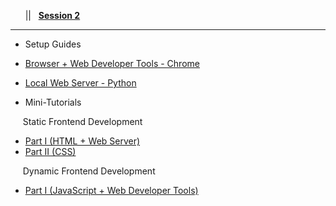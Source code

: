 <!-- docs/_sidebar.md -->

&nbsp;&nbsp;&nbsp;<a href="#/?id=demystifying-programming-dp"><i class="fas fa-home"></i></a>&nbsp;&nbsp;&nbsp;||&nbsp;&nbsp;&nbsp;<a href="#/session2/session2"><span class="fa-stack"><strong class="fa-stack-xs">Session&nbsp;2</strong></span></a><hr>

* Setup Guides  
* [Browser + Web Developer Tools - Chrome](https://support.google.com/chrome/answer/95346?co=GENIE.Platform%3DDesktop&hl=en)
* [Local Web Server - Python](/session2/setup_python.md)

* Mini-Tutorials 


&nbsp;&nbsp;&nbsp;&nbsp;&nbsp;<font style="font-size:14px">Static Frontend Development</font>
* [Part I (HTML + Web Server)](/session2/tutorial_html_webserver.md)
* [Part II (CSS)](/session2/tutorial_css.md)

&nbsp;&nbsp;&nbsp;&nbsp;&nbsp;<font style="font-size:14px">Dynamic Frontend Development</font>
* [Part I (JavaScript + Web Developer Tools)](/session2/tutorial_js_webdeveloper.md)
